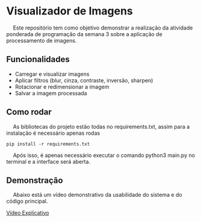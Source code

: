 # Visualizador de Imagens

&emsp; Este repositório tem como objetivo demonstrar a realização da atividade ponderada de programação da semana 3 sobre a aplicação de processamento de imagens.


## Funcionalidades
* Carregar e visualizar imagens
* Aplicar filtros (blur, cinza, contraste, inversão, sharpen)
* Rotacionar e redimensionar a imagem
* Salvar a imagem processada

## Como rodar
&emsp; As bibliotecas do projeto estão todas no requirements.txt, assim para a instalação é necessário apenas rodas 

```
pip install -r requirements.txt
```

&emsp; Após isso, é apenas necessário executar o comando python3 main.py no terminal e a interface será aberta.

## Demonstração
&emsp; Abaixo está um vídeo demonstrativo da usabilidade do sistema e do código principal. 

[Vídeo Explicativo](https://youtu.be/TUtwDa3OQ5U?si=D64tAtGrFES6Fd3s)